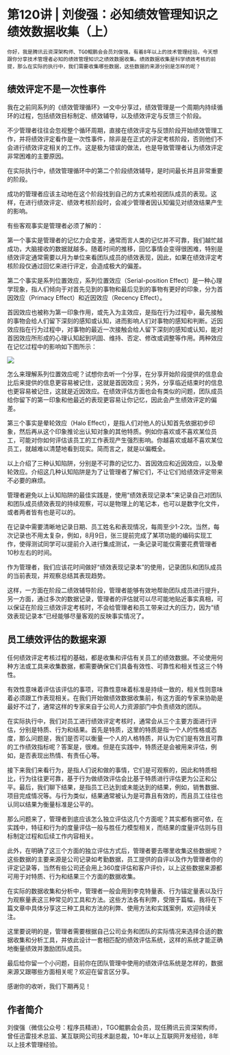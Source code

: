 # 第120讲 | 刘俊强：必知绩效管理知识之绩效数据收集（上）

    你好，我是腾讯云资深架构师、TGO鲲鹏会会员刘俊强，有着8年以上的技术管理经验，今天想跟你分享技术管理者必知的绩效管理知识之绩效数据收集。绩效数据收集是科学绩效考核的前提，那么在实际的执行中，我们需要收集哪些数据，这些数据的来源分别是怎样的呢？

## 绩效评定不是一次性事件

我在之前同系列的《绩效管理循环》一文中分享过，绩效管理是一个周期内持续循环的过程，包括绩效目标制定、绩效辅导，以及绩效评定与反馈三个阶段。

不少管理者往往会忽视整个循环周期，直接在绩效评定与反馈阶段开始绩效管理工作，并将绩效评定看作是一次性事件，除非是在正式的评定考核阶段，否则他们不会进行绩效评定相关的工作。这是极为错误的做法，也是导致管理者认为绩效评定非常困难的主要原因。

在实际执行中，绩效管理循环中的第二个阶段绩效辅导，是时间最长并且非常重要的阶段。

成功的管理者应该主动地在这个阶段找到自己的方式来检视团队成员的表现。这样，在进行绩效评定、绩效考核阶段时，会减少管理者因认知偏见对绩效结果产生的影响。

有些客观事实是管理者必须了解的：

第一个事实是管理者的记忆力会变差，通常而言人类的记忆并不可靠，我们越忙越成功，大脑接收的数据就越多。随着时间的推移，回忆事情会变得很困难，特别是绩效评定通常需要以月为单位来看团队成员的绩效表现，因此，如果在绩效评定考核阶段仅通过回忆来进行评定，会造成极大的偏差。

第二个事实是系列位置效应，系列位置效应（Serial-position Effect）是一种心理学现象，指人们倾向于对首先见到的事物和最后见到的事物有更好的印象，分为首因效应（Primacy Effect）和近因效应（Recency Effect）。

首因效应也被称为第一印象作用，或先入为主效应，是指在行为过程中，最先接触的事物会给人们留下深刻的感知或认知，进而影响人们对事物的感知和判断。近因效应指在行为过程中，对事物的最近一次接触会给人留下深刻的感知或认知，能对首因效应所形成的心理认知起到巩固、维持、否定、修改或调整等作用。两种效应在记忆过程中的影响如下图所示：

![](https://static001.geekbang.org/resource/image/dc/f3/dc3d520ce208f09c53ceab6eebef81f3.jpg)

怎么来理解系列位置效应呢？试想你去听一个分享，在分享开始阶段提供的信息会比后来提供的信息更容易被记住，这就是首因效应；另外，分享临近结束时的信息也更容易被记住，这就是近因效应。在绩效评估方面也会有类似的问题，团队成员给你留下的第一印象和他最近的表现更容易让你记忆，因此会产生绩效评定的偏差。

第三个事实是晕轮效应（Halo Effect），是指人们对他人的认知首先依据初步印象，然后再从这个印象推论出认知对象的其他特质。例如你喜欢或不喜欢某位员工，可能对你如何评估该员工的工作表现产生强烈影响。你越喜欢或越不喜欢某位员工，就越难以清楚地看到现实。简而言之，就是以偏概全。

以上介绍了三种认知陷阱，分别是不可靠的记忆力、首因效应和近因效应，以及晕轮效应。介绍这几种认知陷阱是为了让管理者了解它们，不让它们给绩效评定带来不必要的麻烦。

管理者避免以上认知陷阱的最佳实践是，使用“绩效表现记录本”来记录自己对团队和团队成员绩效表现的持续观察，可以是物理上的笔记本，也可以是数字化文件，或者两者皆有也是可以的。

在记录中需要清晰地记录日期、员工姓名和表现情况，每周至少1-2次。当然，每次记录也不用太复杂，例如，8月9日，张三提前完成了某项功能的编码实现工作，使得测试同学可以提前介入进行集成测试，一条记录可能仅需要花费管理者10秒左右的时间。

作为管理者，我们应该花时间做好“绩效表现记录本”的使用，记录团队和团队成员的当前表现，并观察总结其表现趋势。

这样，一方面在阶段二绩效辅导阶段，管理者能够有效地帮助团队成员进行提升，另一方面，通过多次的数据记录，管理者的评估就可以尽可能地贴近事实真相，可以保证在阶段三绩效评定考核时，不会给管理者和员工带来过大的压力，因为“绩效表现记录本”已经能够尽量客观的反映事实情况了。

## 员工绩效评估的数据来源

任何绩效评定考核过程的基础，都是收集和评估有关员工的绩效数据。不论使用何种方法或工具来收集数据，都需要确保它们具备有效性、可靠性和相关性这三个特性。

有效性意味着评估该评估的事项，可靠性意味着标准是持续一致的，相关性则意味着必须跟工作表现相关。在我们开始做绩效数据收集前，有这方面的专家来协助是最好不过了，通常这样的专家来自于公司人力资源部门中负责绩效的团队。

在实际执行中，我们对员工进行绩效评定考核时，通常会从三个主要方面进行评估，分别是特质、行为和结果。首先是特质，这里的特质是指一个人的性格或态度，那么问题是，我们是否可以衡量一个人的人格特质，并认为它们是有效且可靠的工作绩效指标呢？答案是，很难。但是在实践中，特质还是会被用来评估，例如，是否表现出热情、有责任心等。

接下来我们来看行为，是指人们说和做的事情，它们是可观察的，因此和特质相比，行为往往更可靠，基于行为做绩效评估会比基于特质进行评估更为公正和公平。最后，我们聊下结果，是指员工已达到或未能达到的结果，例如，销售数据、项目完成情况等。与行为类似，结果通常被认为是可靠且有效的，而且员工往往也认同以结果为衡量标准是公平的。

那么问题来了，管理者到底应该怎么独立评估这几个方面呢？其实都有据可依，在实践中，特征和行为的度量评估一般与胜任力模型相关，而结果的度量评估则与目标制定过程和后续工作内容相关。

此外，在明确了这三个方面的独立评估方式后，管理者要去哪里收集这些数据呢？这些数据的主要来源是公司记录如考勤数据，员工提供的自评以及作为管理者你的评定记录等，当然有些公司还会用上360度评估和客户评价，以上这些数据来源都可用于对特质、行为和结果三个方面的数据收集。

在实际的数据收集和分析中，管理者一般会用到李克特量表、行为锚定量表以及行为观察量表这三种常见的工具和方法。这些方法各有利弊，受限于篇幅，我将在下篇文章中具体分享这三种工具和方法的利弊、使用方法和实践案例，欢迎持续关注。

这里要说明的是，管理者需要根据自己公司业务和团队的实际情况来选择合适的数据收集和分析工具，并依此设计一套相匹配的绩效评估系统，这样的系统才能正确地衡量绩效并激励团队成员。

最后给你留一个小问题，目前你在团队管理中使用的绩效评估系统是怎样的，数据来源又跟哪些方面相关呢？欢迎在留言区分享。

感谢你的收听，我们下期再见！

## 作者简介

刘俊强（微信公众号：程序员精进），TGO鲲鹏会会员，现任腾讯云资深架构师，曾任迅雷技术总监、某互联网公司技术副总裁，10+年以上互联网开发经验，8年以上技术管理经验。
    